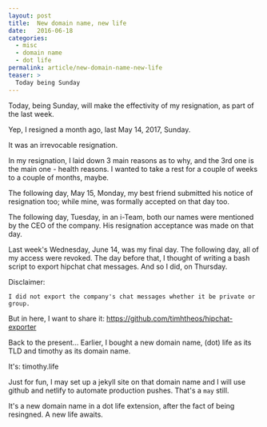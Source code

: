 ```yaml
---
layout: post
title:  New domain name, new life
date:   2016-06-18
categories:
  - misc
  - domain name
  - dot life
permalink: article/new-domain-name-new-life
teaser: >
  Today being Sunday
---
```


Today, being Sunday, will make the effectivity of my resignation, as part of the
last week.

Yep, I resigned a month ago, last May 14, 2017, Sunday.

It was an irrevocable resignation.

In my resignation, I laid down 3 main reasons as to why, and the 3rd one is the
main one - health reasons.  I wanted to take a rest for a couple of weeks to a 
couple of months, maybe.

The following day, May 15, Monday, my best friend submitted his notice of
resignation too; while mine, was formally accepted on that day too.

The following day, Tuesday, in an i-Team, both our names were mentioned by the
CEO of the company.  His resignation acceptance was made on that day.

Last week's Wednesday, June 14, was my final day. The following day, all of my
access were revoked.  The day before that, I thought of writing a bash script to
export hipchat chat messages.  And so I did, on Thursday.

Disclaimer:

~~~
I did not export the company's chat messages whether it be private or group.
~~~

But in here, I want to share it:
https://github.com/timhtheos/hipchat-exporter

Back to the present... Earlier, I bought a new domain name, (dot) life as its TLD
and timothy as its domain name.

It's:  timothy.life

Just for fun, I may set up a jekyll site on that domain name and I will use
github and netlify to automate production pushes.  That's a `may` still.

It's a new domain name in a dot life extension, after the fact of being
resingned.  A new life awaits.
